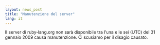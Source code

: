 ```yaml
---
layout: news_post
title: "Manutenzione del server"
lang: it
---
```


 Il server di ruby-lang.org non sarà disponibile tra l\'una e le sei (UTC) del 31 gennaio 2009 causa manutenzione. Ci scusiamo per il disagio causato. 
